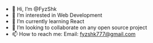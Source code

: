 - 👋 Hi, I’m @FyzShk
- 👀 I’m interested in Web Development 
- 🌱 I’m currently learning React
- 💞️ I’m looking to collaborate on any open source project
- 📫 How to reach me: Email: fyzshk777@gmail.com 

<!---
FyzShk/FyzShk is a ✨ special ✨ repository because its `README.md` (this file) appears on your GitHub profile.
You can click the Preview link to take a look at your changes.
--->
